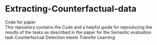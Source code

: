 # Extracting-Counterfactual-data
Code for paper  
This repository contains the Code and a helpful guide for reproducing the results of the tasks as described in the paper for the 
Semantic evaluation task Counterfactual Detection meets Transfer Learning
